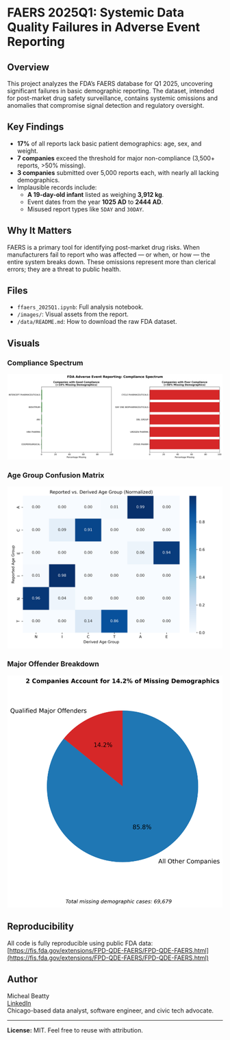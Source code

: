 # FAERS 2025Q1: Systemic Data Quality Failures in Adverse Event Reporting

## Overview

This project analyzes the FDA’s FAERS database for Q1 2025, uncovering significant failures in basic demographic reporting. The dataset, intended for post-market drug safety surveillance, contains systemic omissions and anomalies that compromise signal detection and regulatory oversight.

## Key Findings

- **17%** of all reports lack basic patient demographics: age, sex, and weight.
- **7 companies** exceed the threshold for major non-compliance (3,500+ reports, >50% missing).
- **3 companies** submitted over 5,000 reports each, with nearly all lacking demographics.
- Implausible records include:
  - **A 19-day-old infant** listed as weighing **3,912 kg**.
  - Event dates from the year **1025 AD** to **2444 AD**.
  - Misused report types like `5DAY` and `30DAY`.

## Why It Matters

FAERS is a primary tool for identifying post-market drug risks. When manufacturers fail to report who was affected — or when, or how — the entire system breaks down. These omissions represent more than clerical errors; they are a threat to public health.

## Files

- `ffaers_2025Q1.ipynb`: Full analysis notebook.
- `/images/`: Visual assets from the report.
- `/data/README.md`: How to download the raw FDA dataset.

## Visuals

### Compliance Spectrum
![Compliance Spectrum](/images/demographic_reporting_compliance_spectrum.png)

### Age Group Confusion Matrix
![Confusion Matrix](/images/age_group_confusion_matrix.png)

### Major Offender Breakdown
![Pie Chart](/images/revised_major_offenders_pie.png)

## Reproducibility

All code is fully reproducible using public FDA data:  
[https://fis.fda.gov/extensions/FPD-QDE-FAERS/FPD-QDE-FAERS.html](https://fis.fda.gov/extensions/FPD-QDE-FAERS/FPD-QDE-FAERS.html)

## Author

Micheal Beatty  
[LinkedIn](https://linkedin.com/in/mwbeatty)  
Chicago-based data analyst, software engineer, and civic tech advocate.

---

**License:** MIT. Feel free to reuse with attribution.